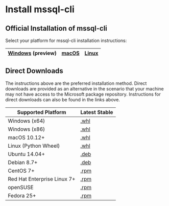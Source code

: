 # Install mssql-cli

## Official Installation of mssql-cli

Select your platform for mssql-cli installation instructions:

| [Windows](https://github.com/dbcli/mssql-cli/blob/master/doc/installation/windows.md#windows-installation) (preview)| [macOS](https://github.com/dbcli/mssql-cli/blob/master/doc/installation/macos.md#macos-installation) | [Linux](https://github.com/dbcli/mssql-cli/blob/master/doc/installation/linux.md) |
| - | - | - |


## Direct Downloads

The instructions above are the preferred installation method. Direct downloads are provided as an alternative in the 
scenario that your machine may not have access to the Microsoft package repository. Instructions for direct downloads can
also be found in the links above.

| Supported Platform                         |Latest Stable                 |
|--------------------------------------------|------------------------------|
|  Windows (x64)                             |[.whl][whl-win-x64]           |
|  Windows (x86)                             |[.whl][whl-win-x86]           |
|  macOS 10.12+                              |[.whl][whl-macos]             |
|  Linux (Python Wheel)                      |[.whl][whl-linux]             |
|  Ubuntu 14.04+                             |[.deb][deb]                   |
|  Debian 8.7+                               |[.deb][deb]                   |
|  CentOS 7+                                 |[.rpm][rpm]                   |
|  Red Hat Enterprise Linux 7+               |[.rpm][rpm]                   |
|  openSUSE                                  |[.rpm][rpm]                   |
|  Fedora 25+                                |[.rpm][rpm]                   |


[deb]: https://packages.microsoft.com/ubuntu/16.04/prod/pool/main/m/mssql-cli/mssql-cli_1.0.0-1_all.deb

[rpm]: https://packages.microsoft.com/centos/7/prod/mssql-cli-1.0.0-1.el7.x86_64.rpm

[whl-win-x64]: https://files.pythonhosted.org/packages/f6/cd/cf9be6175ccc241fd70e11e8d8d6455a630e06ffe1c937034b37e1301b2c/mssql_cli-1.0.0-py2.py3-none-win_amd64.whl

[whl-win-x86]: https://files.pythonhosted.org/packages/08/e0/38d4721bcc0f5f013e8a05b722f55675185dc9e62f460a8615f25e4f0098/mssql_cli-1.0.0-py2.py3-none-win32.whl

[whl-macos]: https://files.pythonhosted.org/packages/14/2f/8ba644a5f8a51048a749441113acd51df282b20ad1497b2aaf599adb10db/mssql_cli-1.0.0-py2.py3-none-macosx_10_11_intel.whl

[whl-linux]: https://files.pythonhosted.org/packages/46/98/257260e7a520291de8168c91bb10778dcae324e2a236e856dd3cce7fe0b1/mssql_cli-1.0.0-py2.py3-none-manylinux1_x86_64.whl
